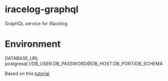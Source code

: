 # iracelog-graphql

GraphQL service for iRacelog

# Environment

DATABASE_URL postgresql://DB_USER:DB_PASSWORD@DB_HOST:DB_PORT/DB_SCHEMA

Based on this [tutorial]

[tutorial]: https://www.howtographql.com/graphql-go/0-introduction/
[gqlgen]: https://gqlgen.com/getting-started/
[dataloader]: https://david-yappeter.medium.com/the-importance-of-dataloader-in-graphql-go-4d5214869b20
